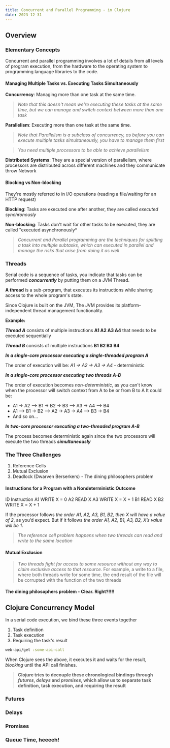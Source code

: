 ```yaml
---
title: Concurrent and Parallel Programming - in Clojure
date: 2023-12-31
---
```


## Overview
### Elementary Concepts
Concurrent and parallel programming involves a lot of details from all levels of program execution, from the hardware to the operating system to programming
language libraries to the code.
#### Managing Multiple Tasks vs. Executing Tasks Simultaneously
**Concurrency**: Managing more than one task at the same time.

> *Note that this doesn't mean we're executing these tasks at the same time,
> but we can manage and switch context between more than one task*

**Parallelism**: Executing more than one task at the same time.

> *Note that Parallelism is a subclass of concurrency,
>  as before you can execute multiple tasks simultaneously, you have to manage them first*

> *You need multiple processors to be able to achieve parallelism*

**Distributed Systems**: They are a special version of parallelism, where processors are distributed across different machines and they communicate throw Network

#### Blocking vs Non-blocking
They're mostly referred to in I/O operations (reading a file/waiting for an HTTP request)

**Blocking**: Tasks are executed one after another, they are called *executed synchronously*

**Non-blocking**: Tasks don't wait for other tasks to be executed, they are called "executed asynchronously*

> *Concurrent and Parallel programming are the techniques for splitting a task into multiple subtasks,
> which can executed in parallel and manage the risks that arise from doing it as well*


### Threads
Serial code is a sequence of tasks, you indicate that tasks can be performed ***concurrently*** by putting them on a JVM Thread.

**A thread** is a sub-program, that executes its instructions while sharing access to the whole program's state.

Since Clojure is built on the JVM, The JVM provides its platform-independent thread management functionality.

**Example:**

***Thread A*** consists of multiple instructions **A1 A2 A3 A4** that needs to be executed sequentially

***Thread B*** consists of multiple instructions **B1 B2 B3 B4**

***In a single-core processor executing a single-threaded program A***

The order of execution will be: *A1 -> A2 -> A3 -> A4* - deterministic

***In a single-core processor executing two threads A-B***

The order of execution becomes *non-deterministic*, as you can't know when the processor will switch context from A to be or from B to A
It could be:
- A1 -> A2 --> B1 -> B2 -> B3 --> A3 -> A4 --> B4
- A1 --> B1 -> B2 --> A2 -> A3 -> A4 --> B3 -> B4
- And so on...

***In two-core processor executing a two-threaded program A-B***

The process becomes deterministic again since the two processors will execute the two threads ***simultaneously***


### The Three Challenges
1. Reference Cells
2. Mutual Exclusion
3. Deadlock (Dwarven Berserkers) - The dining philosophers problem

#### Instructions for a Program with a Nondeterministic Outcome
ID	Instruction
A1	WRITE X = 0
A2	READ X
A3	WRITE X = X + 1
B1	READ X
B2	WRITE X = X + 1

If the processor follows *the order A1, A2, A3, B1, B2, then X will have a value of 2*, as you’d expect. 
But if it follows *the order A1, A2, B1, A3, B2, X’s value will be 1*.

> *The reference cell problem happens when two threads can read and write to the same location*

#### Mutual Exclusion
> *Two threads fight for access to some resource without any way to claim exclusive access to that resource.*
For example, a write to a file, where both threads write for some time, the end result of the file will be corrupted with the function of the two threads

#### The dining philosophers problem - Clear. Right?!!!!

## Clojure Concurrency Model

In a serial code execution, we bind these three events together
1. Task definition
2. Task execution
3. Requiring the task's result

```clojure
web-api/get :some-api-call
```
When Clojure sees the above, it executes it and waits for the result, *blocking* until the API call finishes.

> **Clojure tries to decouple these chronological bindings through *futures*, *delays* and *promises*, which allow us to separate task definition, task execution, and requiring the result**

### Futures

### Delays

### Promises

### Queue Time, heeeeh!

